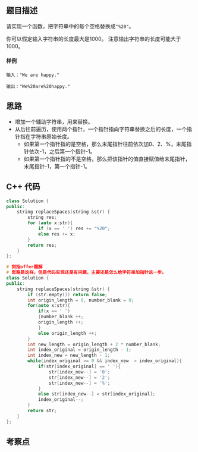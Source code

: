 ## 题目描述

请实现一个函数，把字符串中的每个空格替换成`"%20"`。

你可以假定输入字符串的长度最大是1000。
注意输出字符串的长度可能大于1000。

#### 样例

```
输入："We are happy."

输出："We%20are%20happy."
```

## 思路

- 增加一个辅助字符串，用来替换。
- 从后往前遍历，使用两个指针，一个指针指向字符串替换之后的长度，一个指针指在字符串原始长度。
  - 如果第一个指针指的是空格，那么末尾指针往前依次加0、2、%，末尾指针依次-1，之后第一个指针-1。
  - 如果第一个指针指的不是空格，那么把该指针的值直接赋值给末尾指针，末尾指针-1，第一个指针-1。

## C++ 代码

```c++
class Solution {
public:
    string replaceSpaces(string &str) {
        string res;
        for (auto x:str){
            if (x == ' ') res += "%20";
            else res += x;
        }
        return res;
    }
};
```


```c++
# 剑指offer题解
# 思路是这样，但是代码实现还是有问题，主要还是怎么给字符串加指针这一步。
class Solution {
public:
    string replaceSpaces(string &str) {
        if (str.empty()) return false;
        int origin_length = 0, number_blank = 0;
        for(auto x:str){
            if(x == ' ') 
            {number_blank ++;
            origin_length ++;
            }
            else origin_length ++;
        }
        int new_length = origin_length + 2 * number_blank;
        int index_original = origin_length - 1;
        int index_new = new_length - 1;
        while(index_original >= 0 && index_new  > index_original){
            if(str[index_original] == ' '){
                str[index_new--] = '0';
                str[index_new--] = '2';
                str[index_new--] = '%';
            }
            else str[index_new--] = str[index_original];
            index_original--;
        }
        return str;
    }
};
```

## 考察点

